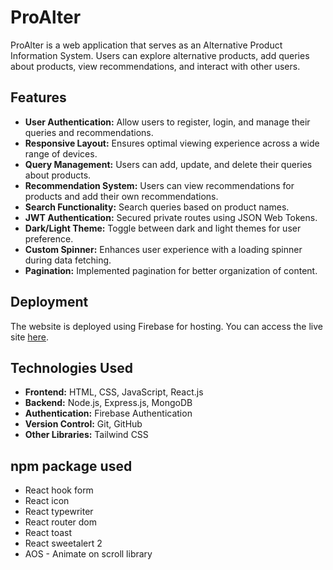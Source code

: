 # ProAlter


ProAlter is a web application that serves as an Alternative Product Information System. Users can explore alternative products, add queries about products, view recommendations, and interact with other users.

## Features

- **User Authentication:** Allow users to register, login, and manage their queries and recommendations.
- **Responsive Layout:** Ensures optimal viewing experience across a wide range of devices.
- **Query Management:** Users can add, update, and delete their queries about products.
- **Recommendation System:** Users can view recommendations for products and add their own recommendations.
- **Search Functionality:** Search queries based on product names.
- **JWT Authentication:** Secured private routes using JSON Web Tokens.
- **Dark/Light Theme:** Toggle between dark and light themes for user preference.
- **Custom Spinner:** Enhances user experience with a loading spinner during data fetching.
- **Pagination:** Implemented pagination for better organization of content.

## Deployment

The website is deployed using Firebase for hosting. You can access the live site [here](https://pro-alter.web.app).

## Technologies Used

- **Frontend:** HTML, CSS, JavaScript, React.js
- **Backend:** Node.js, Express.js, MongoDB
- **Authentication:** Firebase Authentication
- **Version Control:** Git, GitHub
- **Other Libraries:** Tailwind CSS

## npm package used
- React hook form
- React icon
- React typewriter
- React router dom
- React toast
- React sweetalert 2
- AOS - Animate on scroll library
